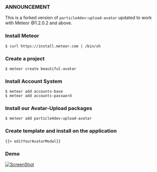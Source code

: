 ### ANNOUNCEMENT

This is a forked version of ``particle4dev:upload-avatar`` updated to work with Meteor @1.2.0.2 and above.

### Install Meteor
    $ curl https://install.meteor.com | /bin/sh

### Create a project
    $ meteor create beautiful-avatar

### Install Account System
    $ meteor add accounts-base
    $ meteor add accounts-password

### Install our Avatar-Upload packages
    $ meteor add particle4dev:upload-avatar

### Create template and install on the application
    {{> editYourAvatarModal}}

### Demo

[![ScreenShot](https://i1.ytimg.com/vi/GSaJPWG3vY8/mqdefault.jpg)](http://youtu.be/GSaJPWG3vY8)
